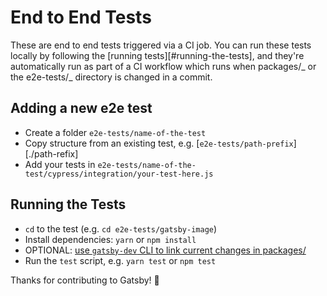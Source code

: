 # End to End Tests

These are end to end tests triggered via a CI job. You can run these tests locally by following the [running tests][#running-the-tests], and they're automatically run as part of a CI workflow which runs when packages/_ or the e2e-tests/_ directory is changed in a commit.

## Adding a new e2e test

- Create a folder `e2e-tests/name-of-the-test`
- Copy structure from an existing test, e.g. [`e2e-tests/path-prefix`][./path-refix]
- Add your tests in `e2e-tests/name-of-the-test/cypress/integration/your-test-here.js`

## Running the Tests

- `cd` to the test (e.g. `cd e2e-tests/gatsby-image`)
- Install dependencies: `yarn` or `npm install`
- OPTIONAL: [use `gatsby-dev` CLI to link current changes in packages/][gatsby-dev-cli]
- Run the `test` script, e.g. `yarn test` or `npm test`

Thanks for contributing to Gatsby! 💜

[gatsby-dev-cli]: https://github.com/gatsbyjs/gatsby/tree/master/packages/gatsby-dev-cli
